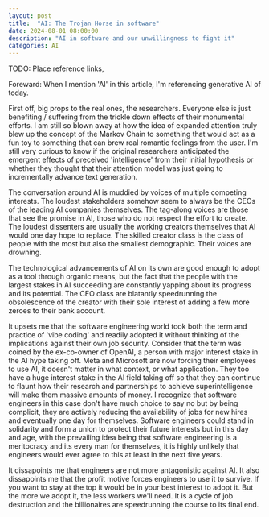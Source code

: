 ```yaml
---
layout: post
title:  "AI: The Trojan Horse in software"
date: 2024-08-01 08:00:00
description: "AI in software and our unwillingness to fight it"
categories: AI
---
```


TODO: Place reference links,

Foreward: When I mention 'AI' in this article, I'm referencing generative AI of today.

First off, big props to the real ones, the researchers. Everyone else is just benefiting / suffering from the trickle down effects of their monumental efforts. I am still so blown away at how the idea of expanded attention truly blew up the concept of the Markov Chain to something that would act as a fun toy to something that can brew real romantic feelings from the user. I'm still very curious to know if the original researchers anticipated the emergent effects of preceived 'intelligence' from their initial hypothesis or whether they thought that their attention model was just going to incrementally advance text generation. 

The conversation around AI is muddied by voices of multiple competing interests. The loudest stakeholders somehow seem to always be the CEOs of the leading AI companies themselves. The tag-along voices are those that see the promise in AI, those who do not respect the effort to create. The loudest dissenters are usually the working creators themselves that AI would one day hope to replace. The skilled creator class is the class of people with the most but also the smallest demographic. Their voices are drowning.

The technological advancements of AI on its own are good enough to adopt as a tool through organic means, but the fact that the people with the largest stakes in AI succeeding are constantly yapping about its progress and its potential. The CEO class are blatantly speedrunning the obsolescence of the creator with their sole interest of adding a few more zeroes to their bank account.

It upsets me that the software engineering world took both the term and practice of 'vibe coding' and readily adopted it without thinking of the implications against their own job security. Consider that the term was coined by the ex-co-owner of OpenAI, a person with major interest stake in the AI hype taking off. Meta and Microsoft are now forcing their employees to use AI, it doesn't matter in what context, or what application. They too have a huge interest stake in the AI field taking off so that they can continue to flaunt how their research and partnerships to achieve superintelligence will make them massive amounts of money. I recognize that software engineers in this case don't have much choice to say no but by being complicit, they are actively reducing the availability of jobs for new hires and eventually one day for themselves. Software engineers could stand in solidarity and form a union to protect their future interests but in this day and age, with the prevailing idea being that software engineering is a meritocracy and its every man for themselves, it is highly unlikely that engineers would ever agree to this at least in the next five years. 

It dissapoints me that engineers are not more antagonistic against AI. It also dissapoints me that the profit motive forces engineers to use it to survive. If you want to stay at the top it would be in your best interest to adopt it. But the more we adopt it, the less workers we'll need. It is a cycle of job destruction and the billionaires are speedrunning the course to its final end.
